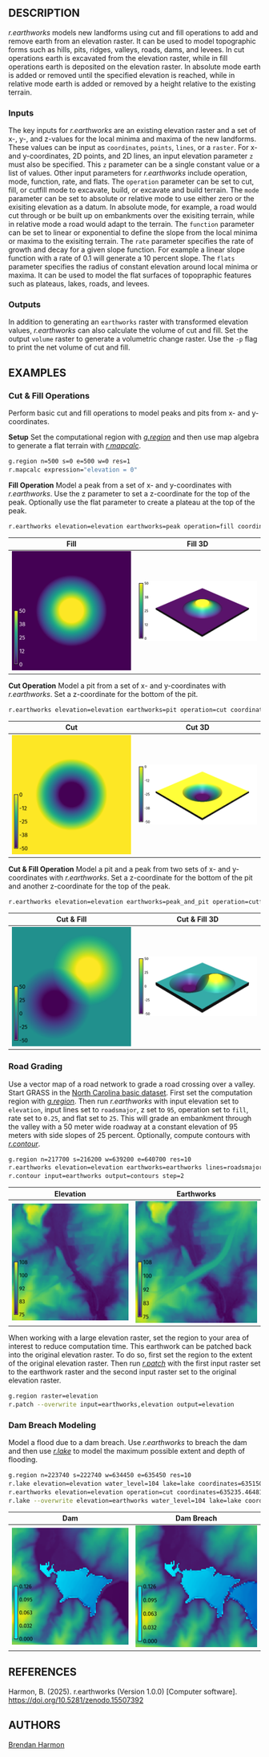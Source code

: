 ## DESCRIPTION

*r.earthworks* models new landforms
using cut and fill operations
to add and remove earth
from an elevation raster.
It can be used to model topographic forms
such as  hills, pits, ridges, valleys,
roads, dams, and levees.
In cut operations
earth is excavated from the elevation raster,
while in fill operations
earth is deposited on the elevation raster.
In absolute mode
earth is added or removed
until the specified elevation is reached,
while in relative mode
earth is added or removed
by a height relative to the existing terrain.

### Inputs

The key inputs for *r.earthworks*
are an existing elevation raster
and a set of x-, y-, and z-values
for the local minima and maxima
of the new landforms.
These values can be input as
`coordinates`, `points`, `lines`, or a `raster`.
For x- and y-coordinates, 2D points, and 2D lines,
an input elevation parameter `z`
must also be specified.
This `z` parameter can be
a single constant value
or a list of values.
Other input parameters
for *r.earthworks* include
operation, mode, function, rate, and flats.
The `operation` parameter can be set to
cut, fill, or cutfill mode
to excavate, build, or excavate and build terrain.
The `mode` parameter can be set to
absolute or relative mode
to use either zero or
the exisiting elevation as a datum.
In absolute mode, for example,
a road would cut through
or be built up on embankments over
the exisiting terrain,
while in relative mode
a road would adapt to the terrain.
The `function` parameter can be set to
linear or exponential
to define the slope
from the local minima or maxima
to the exisiting terrain.
The `rate` parameter specifies the
rate of growth and decay
for a given slope function.
For example a linear slope function
with a rate of 0.1
will generate a 10 percent slope.
The `flats` parameter specifies the radius
of constant elevation around local minima or maxima.
It can be used to model the flat surfaces
of topopraphic features such as
plateaus, lakes, roads, and levees.

### Outputs

In addition to generating an `earthworks` raster
with transformed elevation values,
*r.earthworks* can also calculate
the volume of cut and fill.
Set the output `volume` raster
to generate a volumetric change raster.
Use the `-p` flag
to print the net volume of cut and fill.

<!-- ## NOTES -->

## EXAMPLES

### Cut & Fill Operations

Perform basic cut and fill operations
to model peaks and pits from x- and y-coordinates.

**Setup**
Set the computational region
with [*g.region*](https://grass.osgeo.org/grass-stable/manuals/g.region.html)
and then use map algebra to generate a flat terrain
with [*r.mapcalc*](https://grass.osgeo.org/grass-stable/manuals/r.mapcalc.html).

```sh
g.region n=500 s=0 e=500 w=0 res=1
r.mapcalc expression="elevation = 0"
```

**Fill Operation**
Model a peak from a set of x- and y-coordinates with *r.earthworks*.
Use the z parameter to set a z-coordinate for the top of the peak.
Optionally use the flat parameter to create a plateau
at the top of the peak.

```sh
r.earthworks elevation=elevation earthworks=peak operation=fill coordinates=250,250 z=50 rate=0.5 flat=50
```

| Fill | Fill 3D|
| ---- | ------ |
| ![Fill operation](r_earthworks_01.png) | ![3D fill operation](r_earthworks_02.png) |

**Cut Operation**
Model a pit from a set of x- and y-coordinates with *r.earthworks*.
Set a z-coordinate for the bottom of the pit.

```sh
r.earthworks elevation=elevation earthworks=pit operation=cut coordinates=250,250 z=-50 rate=0.5 flat=50
```

| Cut | Cut 3D|
| ---- | ---- |
| ![Cut operation](r_earthworks_03.png) | ![3D cut operation](r_earthworks_04.png) |

**Cut & Fill Operation**
Model a pit and a peak from two sets of x- and y-coordinates
with *r.earthworks*.
Set a z-coordinate for the bottom of the pit
and another z-coordinate for the top of the peak.

```sh
r.earthworks elevation=elevation earthworks=peak_and_pit operation=cutfill coordinates=180,180,320,320 z=-50,50 rate=0.5 flat=50
```

| Cut & Fill | Cut & Fill 3D|
| ---------- | ------------ |
| ![Cut-fill operation](r_earthworks_05.png) | ![3D cut-fill operation](r_earthworks_06.png) |

### Road Grading

Use a vector map of a road network
to grade a road crossing over a valley.
Start GRASS in the
[North Carolina basic dataset](https://grass.osgeo.org/sampledata/north_carolina/nc_basic_spm_grass7.zip).
First set the computation region with
[*g.region*](https://grass.osgeo.org/grass-stable/manuals/g.region.html).
Then run *r.earthworks*
with input elevation set to `elevation`,
input lines set to `roadsmajor`,
z set to `95`,
operation set to `fill`,
rate set to `0.25`,
and flat set to `25`.
This will grade an embankment through the valley
with a 50 meter wide roadway
at a constant elevation of 95 meters
with side slopes of 25 percent.
Optionally, compute contours with
[*r.contour*](https://grass.osgeo.org/grass-stable/manuals/r.contour.html).

```sh
g.region n=217700 s=216200 w=639200 e=640700 res=10
r.earthworks elevation=elevation earthworks=earthworks lines=roadsmajor z=95 rate=0.25 operation=fill flat=25
r.contour input=earthworks output=contours step=2
```

| Elevation | Earthworks |
| --------- | ---------- |
| ![Elevation](r_earthworks_07.png) | ![Earthworks](r_earthworks_08.png) |

<!-- Print volume of fill -->

When working with a large elevation raster,
set the region to your area of interest
to reduce computation time.
This earthwork can be patched back into the
original elevation raster.
To do so, first set the region to the extent
of the original elevation raster.
Then run
[*r.patch*](https://grass.osgeo.org/grass-stable/manuals/r.patch.html)
with the first input raster set to the earthwork raster
and the second input raster set to the original elevation raster.

```sh
g.region raster=elevation
r.patch --overwrite input=earthworks,elevation output=elevation
```

### Dam Breach Modeling

Model a flood due to a dam breach.
Use *r.earthworks* to breach the dam
and then use
[*r.lake*](https://grass.osgeo.org/grass-stable/manuals/r.lake.html)
to model the maximum possible extent and depth of flooding.

```sh
g.region n=223740 s=222740 w=634450 e=635450 res=10
r.lake elevation=elevation water_level=104 lake=lake coordinates=635150.7489931877,223203.9595016748
r.earthworks elevation=elevation operation=cut coordinates=635235.4648198467,223210.9879314204 z=103 rate=0.5 flat=20
r.lake --overwrite elevation=earthworks water_level=104 lake=lake coordinates=635150.7489931877,223203.9595016748
```

| Dam | Dam Breach |
| --------- | ---------- |
| ![Dam](r_earthworks_09.png) | ![Dam Breach](r_earthworks_10.png) |

<!-- ## TODO -->

<!-- ## KNOWN ISSUES -->

## REFERENCES

Harmon, B. (2025). r.earthworks (Version 1.0.0) \[Computer software\]. <https://doi.org/10.5281/zenodo.15507392>

<!-- ## SEE ALSO -->

## AUTHORS

[Brendan Harmon](https://baharmon.github.io/)
